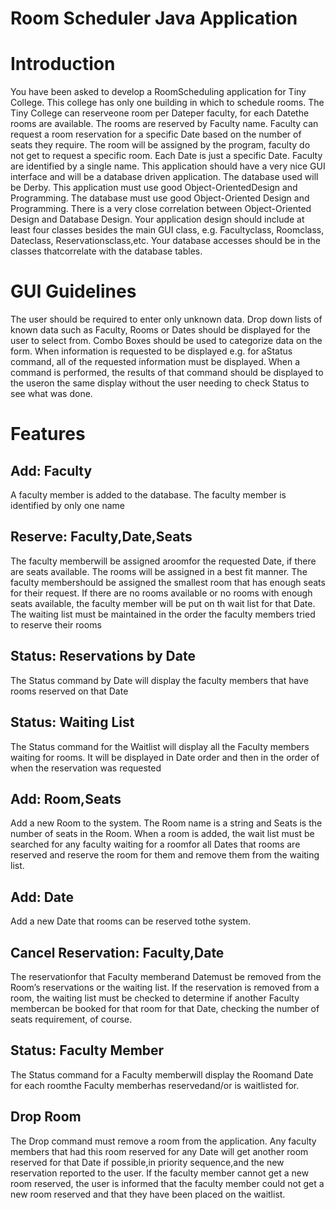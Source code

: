 # Room Scheduler Java Application

# Introduction

You have been asked to develop a RoomScheduling application for Tiny College. This college has only one building in which to schedule rooms.  The Tiny College can reserveone room per Dateper faculty, for each Datethe rooms are available. The rooms are reserved by Faculty name. Faculty can request a room reservation for a specific Date based on the number of seats they require. The room will be assigned by the program, faculty do not get to request a specific room. Each Date is just a specific Date. Faculty are identified by a single name. This application should have a very nice GUI interface and will be a database driven application. The database used will be Derby. This application must use good Object-OrientedDesign and Programming. The database must use good Object-Oriented Design and Programming. There is a very close correlation between Object-Oriented Design and Database Design. Your application design should include at least four classes besides the main GUI class, e.g. Facultyclass, Roomclass, Dateclass, Reservationsclass,etc. Your database accesses should be in the classes thatcorrelate with the database tables.

# GUI Guidelines

The user should be required to enter only unknown data. Drop down lists of known data such as Faculty, Rooms or Dates should be displayed for the user to select from. Combo Boxes should be used to categorize data on the form. When information is requested to be displayed e.g. for aStatus command, all of the requested information must be displayed. When a command is performed, the results of that command should be displayed to the useron the same display without the user needing to check Status to see what was done.


# Features

## Add: Faculty

A faculty member is added to the database. The faculty member is identified by only one name

## Reserve: Faculty,Date,Seats

The faculty memberwill be assigned aroomfor the requested Date, if there are seats available. The rooms will be assigned in a best fit manner. The faculty membershould be assigned the smallest room that has enough seats for their request. If there are no rooms available or no rooms with enough seats available, the faculty member will be put on th wait list for that Date. The waiting list must be maintained in the order the faculty members tried to reserve their rooms 

## Status: Reservations by Date

The Status command by Date will display the faculty members that have rooms reserved on that Date

## Status: Waiting List 

The Status command for the Waitlist will display all the Faculty members waiting for rooms. It will be displayed in Date order and then in the order of when the reservation was requested

## Add: Room,Seats 

Add a new Room to the system. The Room name is a string and Seats is the number of seats in the Room. When a room is added, the wait list must be searched for any faculty waiting for a roomfor all Dates that rooms are reserved and reserve the room for them and remove them from the waiting list.

## Add: Date

Add a new Date that rooms can be reserved tothe system.

## Cancel Reservation: Faculty,Date 

The reservationfor that Faculty memberand Datemust be removed from the Room’s reservations or the waiting list. If the reservation is removed from a room, the waiting list must be checked to determine if another Faculty membercan be booked for that room for that Date, checking the number of seats requirement, of course.

## Status: Faculty Member 

The Status command for a Faculty memberwill display the Roomand Date for each roomthe Faculty memberhas reservedand/or is waitlisted for.

## Drop Room

The Drop command must remove a room from the application. Any faculty members that had this room reserved for any Date will get another room reserved for that Date if possible,in priority sequence,and the new reservation reported to the user. If the faculty member cannot get a new room reserved, the user is informed that the faculty member could not get a new room reserved and that they have been placed on the waitlist.

